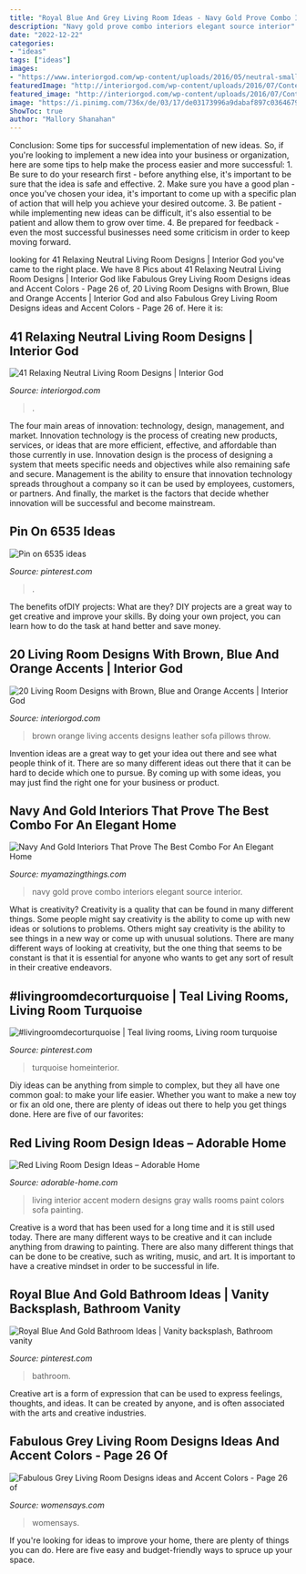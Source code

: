 ```yaml
---
title: "Royal Blue And Grey Living Room Ideas - Navy Gold Prove Combo Interiors Elegant Source Interior"
description: "Navy gold prove combo interiors elegant source interior"
date: "2022-12-22"
categories:
- "ideas"
tags: ["ideas"]
images:
- "https://www.interiorgod.com/wp-content/uploads/2016/05/neutral-small-living-room-design.jpeg"
featuredImage: "http://interiorgod.com/wp-content/uploads/2016/07/Contemporary-Brown-Leather-Sofa-With-Orange-Throw-Pillows.jpg"
featured_image: "http://interiorgod.com/wp-content/uploads/2016/07/Contemporary-Brown-Leather-Sofa-With-Orange-Throw-Pillows.jpg"
image: "https://i.pinimg.com/736x/de/03/17/de03173996a9dabaf897c03646795230.jpg"
ShowToc: true
author: "Mallory Shanahan"
---
```



Conclusion: Some tips for successful implementation of new ideas.
So, if you're looking to implement a new idea into your business or organization, here are some tips to help make the process easier and more successful: 1. Be sure to do your research first - before anything else, it's important to be sure that the idea is safe and effective. 2. Make sure you have a good plan - once you've chosen your idea, it's important to come up with a specific plan of action that will help you achieve your desired outcome. 3. Be patient - while implementing new ideas can be difficult, it's also essential to be patient and allow them to grow over time. 4. Be prepared for feedback - even the most successful businesses need some criticism in order to keep moving forward. 
	

		
looking for 41 Relaxing Neutral Living Room Designs | Interior God you've came to the right place. We have 8 Pics about 41 Relaxing Neutral Living Room Designs | Interior God like Fabulous Grey Living Room Designs ideas and Accent Colors - Page 26 of, 20 Living Room Designs with Brown, Blue and Orange Accents | Interior God and also Fabulous Grey Living Room Designs ideas and Accent Colors - Page 26 of. Here it is:
		
    
## 41 Relaxing Neutral Living Room Designs | Interior God

<img loading=lazy src="https://www.interiorgod.com/wp-content/uploads/2016/05/neutral-small-living-room-design.jpeg" onerror="this.onerror=null;this.src='https://tse3.mm.bing.net/th?id=OIP.OCgygSjV5o_QkiSzuy9mCgHaLH&amp;pid=15.1';" alt="41 Relaxing Neutral Living Room Designs | Interior God">

_Source: interiorgod.com_

>. 

	

The four main areas of innovation: technology, design, management, and market.
Innovation technology is the process of creating new products, services, or ideas that are more efficient, effective, and affordable than those currently in use. Innovation design is the process of designing a system that meets specific needs and objectives while also remaining safe and secure. Management is the ability to ensure that innovation technology spreads throughout a company so it can be used by employees, customers, or partners. And finally, the market is the factors that decide whether innovation will be successful and become mainstream.

    
## Pin On 6535 Ideas

<img loading=lazy src="https://i.pinimg.com/736x/de/03/17/de03173996a9dabaf897c03646795230.jpg" onerror="this.onerror=null;this.src='https://tse3.mm.bing.net/th?id=OIP.JmsgMZnWEJiKSV4kr4dSUgHaJ4&amp;pid=15.1';" alt="Pin on 6535 ideas">

_Source: pinterest.com_

>. 

	

The benefits ofDIY projects: What are they?
DIY projects are a great way to get creative and improve your skills. By doing your own project, you can learn how to do the task at hand better and save money.

    
## 20 Living Room Designs With Brown, Blue And Orange Accents | Interior God

<img loading=lazy src="http://interiorgod.com/wp-content/uploads/2016/07/Contemporary-Brown-Leather-Sofa-With-Orange-Throw-Pillows.jpg" onerror="this.onerror=null;this.src='https://tse2.mm.bing.net/th?id=OIP.4TCiIx9d1RkVutFUkRhfqgHaJ4&amp;pid=15.1';" alt="20 Living Room Designs with Brown, Blue and Orange Accents | Interior God">

_Source: interiorgod.com_

>brown orange living accents designs leather sofa pillows throw. 

	

Invention ideas are a great way to get your idea out there and see what people think of it. There are so many different ideas out there that it can be hard to decide which one to pursue. By coming up with some ideas, you may just find the right one for your business or product.

    
## Navy And Gold Interiors That Prove The Best Combo For An Elegant Home

<img loading=lazy src="https://myamazingthings.com/wp-content/uploads/2017/10/navy-gold-interior-9.jpg" onerror="this.onerror=null;this.src='https://tse4.mm.bing.net/th?id=OIP.pdUGIMR6qR0df3z-8HHOHgHaFi&amp;pid=15.1';" alt="Navy And Gold Interiors That Prove The Best Combo For An Elegant Home">

_Source: myamazingthings.com_

>navy gold prove combo interiors elegant source interior. 

	

What is creativity?
Creativity is a quality that can be found in many different things. Some people might say creativity is the ability to come up with new ideas or solutions to problems. Others might say creativity is the ability to see things in a new way or come up with unusual solutions. There are many different ways of looking at creativity, but the one thing that seems to be constant is that it is essential for anyone who wants to get any sort of result in their creative endeavors.

    
## #livingroomdecorturquoise | Teal Living Rooms, Living Room Turquoise

<img loading=lazy src="https://i.pinimg.com/736x/ec/12/a4/ec12a4958a21432ebd5e81b020805606.jpg" onerror="this.onerror=null;this.src='https://tse1.mm.bing.net/th?id=OIP.ToBQ1pgoOskxW3vtCyVaSQHaJ3&amp;pid=15.1';" alt="#livingroomdecorturquoise | Teal living rooms, Living room turquoise">

_Source: pinterest.com_

>turquoise homeinterior. 

	

Diy ideas can be anything from simple to complex, but they all have one common goal: to make your life easier. Whether you want to make a new toy or fix an old one, there are plenty of ideas out there to help you get things done. Here are five of our favorites: 

    
## Red Living Room Design Ideas – Adorable Home

<img loading=lazy src="https://adorable-home.com/wp-content/gallery/red-living-room-design-ideas/red-living-room-design-ideas-6.jpg" onerror="this.onerror=null;this.src='https://tse4.mm.bing.net/th?id=OIP.bwS5wDKktT-HSIGiBrAGMwHaE4&amp;pid=15.1';" alt="Red Living Room Design Ideas – Adorable Home">

_Source: adorable-home.com_

>living interior accent modern designs gray walls rooms paint colors sofa painting. 

	

Creative is a word that has been used for a long time and it is still used today. There are many different ways to be creative and it can include anything from drawing to painting. There are also many different things that can be done to be creative, such as writing, music, and art. It is important to have a creative mindset in order to be successful in life.

    
## Royal Blue And Gold Bathroom Ideas | Vanity Backsplash, Bathroom Vanity

<img loading=lazy src="https://i.pinimg.com/736x/61/64/c2/6164c27081359f080a3754c0a4bece88.jpg" onerror="this.onerror=null;this.src='https://tse1.mm.bing.net/th?id=OIP.KciDnb5PzHn6Zl_ljG6O8QHaLH&amp;pid=15.1';" alt="Royal Blue And Gold Bathroom Ideas | Vanity backsplash, Bathroom vanity">

_Source: pinterest.com_

>bathroom. 

	

Creative art is a form of expression that can be used to express feelings, thoughts, and ideas. It can be created by anyone, and is often associated with the arts and creative industries.

    
## Fabulous Grey Living Room Designs Ideas And Accent Colors - Page 26 Of

<img loading=lazy src="https://www.womensays.com/wp-content/uploads/2020/03/Fabulous-Grey-Living-Room-Designs-ideas-and-Accent-Colors-15.jpg" onerror="this.onerror=null;this.src='https://tse2.mm.bing.net/th?id=OIP.mtSZiO8QZT4fjkqzL0ALvwHaLH&amp;pid=15.1';" alt="Fabulous Grey Living Room Designs ideas and Accent Colors - Page 26 of">

_Source: womensays.com_

>womensays. 

	

If you're looking for ideas to improve your home, there are plenty of things you can do. Here are five easy and budget-friendly ways to spruce up your space.

